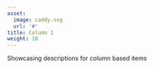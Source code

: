```yaml
---
asset:
  image: caddy.svg
  url: '#'
title: Column 1
weight: 10
---
```


Showcasing descriptions for column based items
